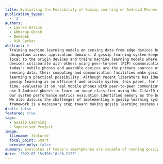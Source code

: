 ```yaml
---
title: Evaluating the Feasibility of Gossip Learning on Android Phones
publication_types:
  - '3'
authors:
  - Lauren Watson
  - Abhirup Ghosh
  - Benedek
  - Rik Sarkar
abstract: >-
  Training machine learning models on sensing data from edge devices has become
  ubiquitous across application domains. A gossip learning system keeps the data
  local to the origin devices and trains machine learning models where the
  devices collaborate with others using peer-to-peer (P2P) communication. While
  today's mobile phones and wearable devices are the primary sources of personal
  sensing data, their computing and communication facilities make gossip
  learning a practical possibility. Although recent literature has identified
  gossip learning as an efficient and private system, this paper, for the first
  time, evaluates it on real mobile phones with peer-to-peer communication. We
  use 3 Android phones to learn an image classifier using the Cifar10 dataset.
  Our system performance metrics evaluation identified memory as the bottleneck.
  We also discuss the challenges of implementing a gossip learning system. Our
  framework is a necessary step toward making gossip learning systems a reality
draft: false
featured: true
tags:
  - Gossip Learning
  - Supervised Project
image:
  filename: featured
  focal_point: Smart
  preview_only: false
summary: Evaluates if today's smartphones are capable of running gossip learning.
date: '2022-07-15sT00:18:26.212Z'
---
```

